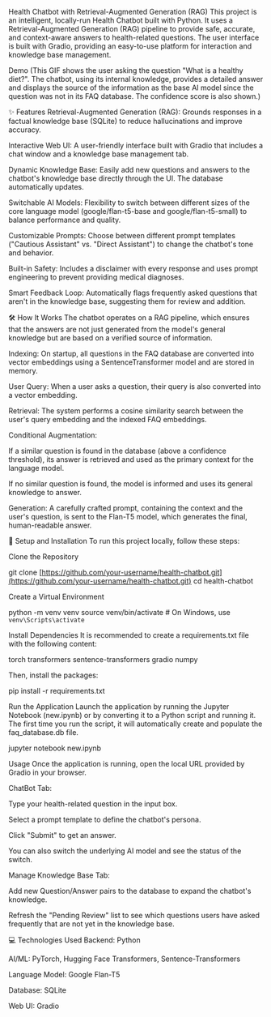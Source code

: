 Health Chatbot with Retrieval-Augmented Generation (RAG)
This project is an intelligent, locally-run Health Chatbot built with Python. It uses a Retrieval-Augmented Generation (RAG) pipeline to provide safe, accurate, and context-aware answers to health-related questions. The user interface is built with Gradio, providing an easy-to-use platform for interaction and knowledge base management.

Demo
(This GIF shows the user asking the question "What is a healthy diet?". The chatbot, using its internal knowledge, provides a detailed answer and displays the source of the information as the base AI model since the question was not in its FAQ database. The confidence score is also shown.)

✨ Features
Retrieval-Augmented Generation (RAG): Grounds responses in a factual knowledge base (SQLite) to reduce hallucinations and improve accuracy.

Interactive Web UI: A user-friendly interface built with Gradio that includes a chat window and a knowledge base management tab.

Dynamic Knowledge Base: Easily add new questions and answers to the chatbot's knowledge base directly through the UI. The database automatically updates.

Switchable AI Models: Flexibility to switch between different sizes of the core language model (google/flan-t5-base and google/flan-t5-small) to balance performance and quality.

Customizable Prompts: Choose between different prompt templates ("Cautious Assistant" vs. "Direct Assistant") to change the chatbot's tone and behavior.

Built-in Safety: Includes a disclaimer with every response and uses prompt engineering to prevent providing medical diagnoses.

Smart Feedback Loop: Automatically flags frequently asked questions that aren't in the knowledge base, suggesting them for review and addition.

🛠️ How It Works
The chatbot operates on a RAG pipeline, which ensures that the answers are not just generated from the model's general knowledge but are based on a verified source of information.

Indexing: On startup, all questions in the FAQ database are converted into vector embeddings using a SentenceTransformer model and are stored in memory.

User Query: When a user asks a question, their query is also converted into a vector embedding.

Retrieval: The system performs a cosine similarity search between the user's query embedding and the indexed FAQ embeddings.

Conditional Augmentation:

If a similar question is found in the database (above a confidence threshold), its answer is retrieved and used as the primary context for the language model.

If no similar question is found, the model is informed and uses its general knowledge to answer.

Generation: A carefully crafted prompt, containing the context and the user's question, is sent to the Flan-T5 model, which generates the final, human-readable answer.

🚀 Setup and Installation
To run this project locally, follow these steps:

Clone the Repository

git clone [https://github.com/your-username/health-chatbot.git](https://github.com/your-username/health-chatbot.git)
cd health-chatbot

Create a Virtual Environment

python -m venv venv
source venv/bin/activate  # On Windows, use `venv\Scripts\activate`

Install Dependencies
It is recommended to create a requirements.txt file with the following content:

torch
transformers
sentence-transformers
gradio
numpy

Then, install the packages:

pip install -r requirements.txt

Run the Application
Launch the application by running the Jupyter Notebook (new.ipynb) or by converting it to a Python script and running it. The first time you run the script, it will automatically create and populate the faq_database.db file.

jupyter notebook new.ipynb

Usage
Once the application is running, open the local URL provided by Gradio in your browser.

ChatBot Tab:

Type your health-related question in the input box.

Select a prompt template to define the chatbot's persona.

Click "Submit" to get an answer.

You can also switch the underlying AI model and see the status of the switch.

Manage Knowledge Base Tab:

Add new Question/Answer pairs to the database to expand the chatbot's knowledge.

Refresh the "Pending Review" list to see which questions users have asked frequently that are not yet in the knowledge base.

💻 Technologies Used
Backend: Python

AI/ML: PyTorch, Hugging Face Transformers, Sentence-Transformers

Language Model: Google Flan-T5

Database: SQLite

Web UI: Gradio

